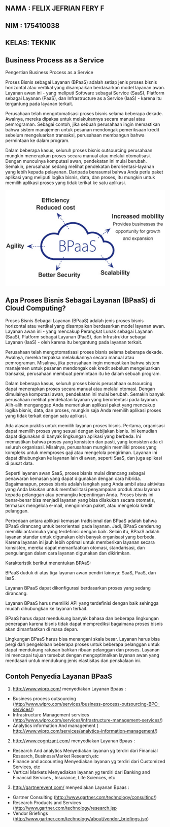 ## NAMA : FELIX JEFRIAN FERY F
## NIM  : 175410038
## KELAS: TEKNIK

## Business Process as a Service
Pengertian Business Process as a Service

Proses Bisnis sebagai Layanan (BPaaS) adalah setiap jenis proses bisnis horizontal atau vertikal yang disampaikan berdasarkan model layanan awan. Layanan awan ini - yang meliputi Software sebagai Service (SaaS), Platform sebagai Layanan (PaaS), dan Infrastructure as a Service (IaaS) - karena itu tergantung pada layanan terkait. 

Perusahaan telah mengotomatisasi proses bisnis selama beberapa dekade. Awalnya, mereka dipaksa untuk melakukannya secara manual atau pemrograman. Sebagai contoh, jika sebuah perusahaan ingin memastikan bahwa sistem manajemen untuk pesanan mendongak pemeriksaan kredit sebelum mengeluarkan transaksi, perusahaan membangun bahwa permintaan ke dalam program. 

Dalam beberapa kasus, seluruh proses bisnis outsourcing perusahaan mungkin menerapkan proses secara manual atau melalui otomatisasi. Dengan munculnya komputasi awan, pendekatan ini mulai berubah. Semakin, perusahaan sedang melihat pendekatan berorientasi-layanan yang lebih kepada pelayanan. Daripada berasumsi bahwa Anda perlu paket aplikasi yang meliputi logika bisnis, data, dan proses, itu mungkin untuk memilih aplikasi proses yang tidak terikat ke satu aplikasi.

![img](img/BPaaS2.png)

## Apa Proses Bisnis Sebagai Layanan (BPaaS) di Cloud Computing?

Proses Bisnis Sebagai Layanan (BPaaS) adalah jenis proses bisnis horizontal atau vertikal yang disampaikan berdasarkan model layanan awan. Layanan awan ini - yang mencakup Perangkat Lunak sebagai Layanan (SaaS), Platform sebagai Layanan (PaaS), dan Infrastruktur sebagai Layanan (IaaS) - oleh karena itu bergantung pada layanan terkait.

Perusahaan telah mengotomatisasi proses bisnis selama beberapa dekade. Awalnya, mereka terpaksa melakukannya secara manual atau pemrograman. Misalnya, jika perusahaan ingin memastikan bahwa sistem manajemen untuk pesanan mendongak cek kredit sebelum mengeluarkan transaksi, perusahaan membuat permintaan itu ke dalam sebuah program.


 
Dalam beberapa kasus, seluruh proses bisnis perusahaan outsourcing dapat menerapkan proses secara manual atau melalui otomasi. Dengan dimulainya komputasi awan, pendekatan ini mulai berubah. Semakin banyak perusahaan melihat pendekatan layanan yang berorientasi pada layanan. Alih-alih menganggap Anda memerlukan aplikasi paket yang mencakup logika bisnis, data, dan proses, mungkin saja Anda memilih aplikasi proses yang tidak terkait dengan satu aplikasi.


 
Ada alasan praktis untuk memilih layanan proses bisnis. Pertama, organisasi dapat memilih proses yang sesuai dengan kebijakan bisnis. Ini kemudian dapat digunakan di banyak lingkungan aplikasi yang berbeda. Ini memastikan bahwa proses yang konsisten dan pasti, yang konsisten ada di seluruh organisasi. Misalnya, perusahaan mungkin memiliki proses yang kompleks untuk memproses gaji atau mengelola pengiriman. Layanan ini dapat dihubungkan ke layanan lain di awan, seperti SaaS, dan juga aplikasi di pusat data.


 
Seperti layanan awan SaaS, proses bisnis mulai dirancang sebagai penawaran kemasan yang dapat digunakan dengan cara hibrida. Bagaimanapun, proses bisnis adalah langkah yang Anda ambil atau aktivitas yang Anda lakukan untuk memfasilitasi penyampaian produk atau layanan kepada pelanggan atau pemangku kepentingan Anda. Proses bisnis ini benar-benar bisa menjadi layanan yang bisa dilakukan secara otomatis, termasuk mengelola e-mail, mengirimkan paket, atau mengelola kredit pelanggan.

Perbedaan antara aplikasi kemasan tradisional dan BPaaS adalah bahwa BPaaS dirancang untuk berorientasi pada layanan. Jadi, BPaaS cenderung memiliki antarmuka yang terdefinisi dengan baik. Selain itu, BPaaS adalah layanan standar untuk digunakan oleh banyak organisasi yang berbeda. Karena layanan ini jauh lebih optimal untuk memberikan layanan secara konsisten, mereka dapat memanfaatkan otomasi, standarisasi, dan pengulangan dalam cara layanan digunakan dan dikirimkan.

Karakteristik berikut menentukan BPAaS:

BPaaS duduk di atas tiga layanan awan pendiri lainnya: SaaS, PaaS, dan IaaS.

Layanan BPaaS dapat dikonfigurasi berdasarkan proses yang sedang dirancang.

Layanan BPaaS harus memiliki API yang terdefinisi dengan baik sehingga mudah dihubungkan ke layanan terkait.

BPaaS harus dapat mendukung banyak bahasa dan beberapa lingkungan penerapan karena bisnis tidak dapat memprediksi bagaimana proses bisnis akan dimanfaatkan di masa depan.

Lingkungan BPaaS harus bisa menangani skala besar. Layanan harus bisa pergi dari pengelolaan beberapa proses untuk beberapa pelanggan untuk dapat mendukung ratusan bahkan ribuan pelanggan dan proses. Layanan ini mencapai tujuan tersebut dengan mengoptimalkan layanan awan yang mendasari untuk mendukung jenis elastisitas dan penskalaan ini.



## Contoh Penyedia Layanan BPaaS

1. http://www.wipro.com/
menyediakan Layanan Bpaas :
- Business process outsourcing (http://www.wipro.com/services/business-process-outsourcing-BPO-services/)
- Infrastructure Management services (http://www.wipro.com/services/infrastructure-management-services/)
- Analytics information And management ( http://www.wipro.com/services/analytics-information-management/)


2. http://www.cognizant.com/
menyediakan Layanan Bpaas :
- Research And analytics
  Menyediakan layanan yg terdiri dari  Financial Research, Business/Market Research,etc 
- Finance and accounting
  Menyediakan layanan yg terdiri dari Customized Services, etc
- Vertical Markets 
   Menyediakan layanan yg terdiri dari Banking and Financial Services , Insurance, Life Sciences, etc


3. http://gartnerevent.com/
menyediakan Layanan Bpaas : 
-  Gartner Consulting (http://www.gartner.com/technology/consulting/)
-  Research Products and Services (http://www.gartner.com/technology/research.jsp
-  Vendor Briefings (http://www.gartner.com/technology/about/vendor_briefings.jsp)